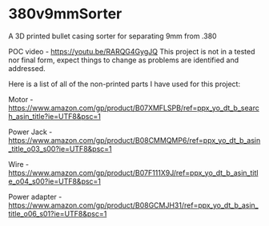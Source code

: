 # 380v9mmSorter
A 3D printed bullet casing sorter for separating 9mm from .380 

POC video - https://youtu.be/RARQG4GygJQ
This project is not in a tested nor final form, expect things to change as problems are identified and addressed. 

Here is a list of all of the non-printed parts I have used for this project:

Motor - https://www.amazon.com/gp/product/B07XMFLSPB/ref=ppx_yo_dt_b_search_asin_title?ie=UTF8&psc=1

Power Jack - https://www.amazon.com/gp/product/B08CMMQMP6/ref=ppx_yo_dt_b_asin_title_o03_s00?ie=UTF8&psc=1

Wire - https://www.amazon.com/gp/product/B07F111X9J/ref=ppx_yo_dt_b_asin_title_o04_s00?ie=UTF8&psc=1

Power adapter - https://www.amazon.com/gp/product/B08GCMJH31/ref=ppx_yo_dt_b_asin_title_o06_s01?ie=UTF8&psc=1

